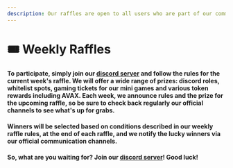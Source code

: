 ```yaml
---
description: Our raffles are open to all users who are part of our community.
---
```


# 🎟 Weekly Raffles

#### To participate, simply join our [discord server](https://discord.com/invite/dPNE6fK4S4) and follow the rules for the current week's raffle. We will offer a wide range of prizes: discord roles, whitelist spots, gaming tickets for our mini games and various token rewards including AVAX. Each week, we announce rules and the prize for the upcoming raffle, so be sure to check back regularly our official channels to see what's up for grabs.

#### Winners will be selected based on conditions described in our weekly raffle rules, at the end of each raffle, and we notify the lucky winners via our official communication channels.&#x20;

#### So, what are you waiting for? Join our [discord server](https://discord.com/invite/dPNE6fK4S4)! Good luck!
